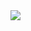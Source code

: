  <div class="content" style="display: flex; flex-flow: column nowrap;">
  <img src="https://i.imgur.com/Vzub53c.png"/>
</div>

